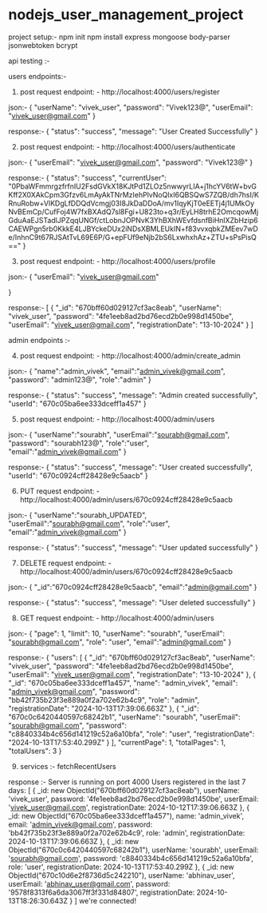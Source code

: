 # nodejs_user_management_project



project setup:- 
npm init 
npm install express mongoose body-parser jsonwebtoken bcrypt



api testing :- 

users endpoints:- 

1. post request endpoint: - http://localhost:4000/users/register

json:- 
{
        "userName": "vivek_user",
        "password": "Vivek123@",
        "userEmail": "vivek_user@gmail.com"
}

response:-
{
    "status": "success",
    "message": "User Created Successfully"
}




2. post request endpoint: - http://localhost:4000/users/authenticate

json:- 
{
        "userEmail": "vivek_user@gmail.com",
         "password": "Vivek123@"
}


response:-
{
    "status": "success",
    "currentUser": "0PbaWFmmrgzfrfnIU2FsdGVkX18KJtPd1ZLOz5nwwyrLIA+j1hcYV6tW+bvGKff2X0XAkCpm3Gfzv6LmAyAkTNrMzIehPlvNoQlxI6QBSQwS7ZQB/dh7hsI/KRnuRobw+VlKDgLfDDQdVcmgj03I8JkDaDDoA/mv1IqyKjT0eEETj4j1UMkOyNvBEmCp/CufFoj4W7fxBXAdQ7sl8Fgi+U823to+q3r/EyLH8trhE2OmcqowMjGduAaEJSTadlJPZqqUNGf/ctLobnJOPNvK3YhBXhWEvfdsnfBiHnlXZbHzip6CAEWPgn5rb0KkkE4LJBYckeDUx2iNDsXBMLEUkIN+f83vvxqbkZMEev7wDe/InhnC9t67RJSAtTvL69E6P/G+epFUf9eNjb2bS6LxwhxhAz+ZTU+sPsPisQ=="
}


3. post request endpoint: - http://localhost:4000/users/profile

json:- 
{
        "userEmail": "vivek_user@gmail.com"
         
}


response:-
[
    {
        "_id": "670bff60d029127cf3ac8eab",
        "userName": "vivek_user",
        "password": "4fe1eeb8ad2bd76ecd2b0e998d1450be",
        "userEmail": "vivek_user@gmail.com",
        "registrationDate": "13-10-2024"
    }
]



admin endpoints :- 


4. post request endpoint: - http://localhost:4000/admin/create_admin

json:- 
{
      "name":"admin_vivek",
      "email":"admin_vivek@gmail.com",
      "password": "admin123@",
      "role":"admin"
}


response:-
{
    "status": "success",
    "message": "Admin created successfully",
    "userId": "670c05ba6ee333dceff1a457"
}



5. post request endpoint: - http://localhost:4000/admin/users

json:- 
{
      "userName":"sourabh",
      "userEmail":"sourabh@gmail.com",
      "password": "sourabh123@",
      "role":"user",
      "email":"admin_vivek@gmail.com"
}


response:-
{
    "status": "success",
    "message": "User created successfully",
    "userId": "670c0924cff28428e9c5aacb"
}




6. PUT request endpoint: - http://localhost:4000/admin/users/670c0924cff28428e9c5aacb

json:- 
{
      "userName":"sourabh_UPDATED",
      "userEmail":"sourabh@gmail.com",
      "role":"user",
      "email":"admin_vivek@gmail.com"
}


response:-
{
    "status": "success",
    "message": "User updated successfully"
}




7. DELETE request endpoint: - http://localhost:4000/admin/users/670c0924cff28428e9c5aacb

json:- 
{
      "_id":"670c0924cff28428e9c5aacb",
      "email":"admin@gmail.com"
}


response:-
{
    "status": "success",
    "message": "User deleted successfully"
}




8. GET request endpoint: - http://localhost:4000/admin/users

json:- 
{
"page": 1,
"limit": 10,
"userName": "sourabh",
"userEmail": "sourabh@gmail.com",
"role": "user",
"email":"admin@gmail.com"
}


response:-
{
    "users": [
        {
            "_id": "670bff60d029127cf3ac8eab",
            "userName": "vivek_user",
            "password": "4fe1eeb8ad2bd76ecd2b0e998d1450be",
            "userEmail": "vivek_user@gmail.com",
            "registrationDate": "13-10-2024"
        },
        {
            "_id": "670c05ba6ee333dceff1a457",
            "name": "admin_vivek",
            "email": "admin_vivek@gmail.com",
            "password": "bb42f735b23f3e889a0f2a702e62b4c9",
            "role": "admin",
            "registrationDate": "2024-10-13T17:39:06.663Z"
        },
        {
            "_id": "670c0c6420440597c68242b1",
            "userName": "sourabh",
            "userEmail": "sourabh@gmail.com",
            "password": "c8840334b4c656d141219c52a6a10bfa",
            "role": "user",
            "registrationDate": "2024-10-13T17:53:40.299Z"
        }
    ],
    "currentPage": 1,
    "totalPages": 1,
    "totalUsers": 3
}

9. services :- fetchRecentUsers 

response :- 
Server is running on port 4000
Users registered in the last 7 days: [
  {
    _id: new ObjectId("670bff60d029127cf3ac8eab"),
    userName: 'vivek_user',
    password: '4fe1eeb8ad2bd76ecd2b0e998d1450be',
    userEmail: 'vivek_user@gmail.com',
    registrationDate: 2024-10-12T17:39:06.663Z
  },
  {
    _id: new ObjectId("670c05ba6ee333dceff1a457"),
    name: 'admin_vivek',
    email: 'admin_vivek@gmail.com',
    password: 'bb42f735b23f3e889a0f2a702e62b4c9',
    role: 'admin',
    registrationDate: 2024-10-13T17:39:06.663Z
  },
  {
    _id: new ObjectId("670c0c6420440597c68242b1"),
    userName: 'sourabh',
    userEmail: 'sourabh@gmail.com',
    password: 'c8840334b4c656d141219c52a6a10bfa',
    role: 'user',
    registrationDate: 2024-10-13T17:53:40.299Z
  },
  {
    _id: new ObjectId("670c10d6e2f8736d5c242210"),
    userName: 'abhinav_user',
    userEmail: 'abhinav_user@gmail.com',
    password: '9578f8313f6a6da3067ff3f331d84807',
    registrationDate: 2024-10-13T18:26:30.643Z
  }
]
we're connected!
